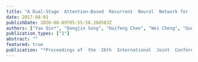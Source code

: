 ```yaml
---
title: "A Dual-Stage  Attention-Based  Recurrent  Neural  Network for  Time  Series Prediction"
date: 2017-08-01
publishDate: 2020-08-09T05:55:58.260563Z
authors: ["Yao Qin*", "Dongjin Song", "Haifeng Chen", "Wei Cheng", "Guofei Jiang", "Garrison W. Cottrel"]
publication_types: ["1"]
abstract: ""
featured: true
publication: "*Proceedings of  the  26th  International  Joint  Conference  on  Artificial  Intelligence  (IJCAI)*"
---
```

